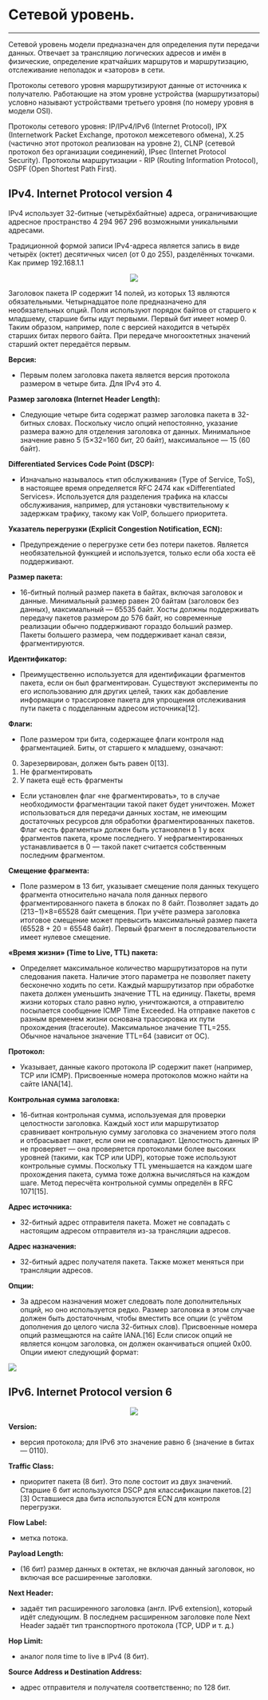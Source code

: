 # Сетевой уровень.
_ _ _
Сетевой уровень модели предназначен для определения пути передачи данных. Отвечает за трансляцию логических адресов и имён в физические, определение кратчайших маршрутов и маршрутизацию, отслеживание неполадок и «заторов» в сети.

Протоколы сетевого уровня маршрутизируют данные от источника к получателю. Работающие на этом уровне устройства (маршрутизаторы) условно называют устройствами третьего уровня (по номеру уровня в модели OSI).

Протоколы сетевого уровня: IP/IPv4/IPv6 (Internet Protocol), IPX (Internetwork Packet Exchange, протокол межсетевого обмена), X.25 (частично этот протокол реализован на уровне 2), CLNP (сетевой протокол без организации соединений), IPsec (Internet Protocol Security). Протоколы маршрутизации - RIP (Routing Information Protocol), OSPF (Open Shortest Path First).

## IPv4. Internet Protocol version 4
IPv4 использует 32-битные (четырёхбайтные) адреса, ограничивающие адресное пространство 4 294 967 296 возможными уникальными адресами.

Традиционной формой записи IPv4-адреса является запись в виде четырёх (октет) десятичных чисел (от 0 до 255), разделённых точками. Как пример 192.168.1.1

<p align="center">
<image src="https://github.com/LLlMEJIb87/OTUS-learning/blob/master/5.%20Network%20layer.%20IP/ipv4.PNG">
</p>

Заголовок пакета IP содержит 14 полей, из которых 13 являются обязательными. Четырнадцатое поле предназначено для необязательных опций. Поля используют порядок байтов от старшего к младшему, старшие биты идут первыми. Первый бит имеет номер 0. Таким образом, например, поле с версией находится в четырёх старших битах первого байта. При передаче многооктетных значений старший октет передаётся первым.

**Версия:**
- Первым полем заголовка пакета является версия протокола размером в четыре бита. Для IPv4 это 4.

**Размер заголовка (Internet Header Length):**
- Следующие четыре бита содержат размер заголовка пакета в 32-битных словах. Поскольку число опций непостоянно, указание размера важно для отделения заголовка от данных. Минимальное значение равно 5 (5×32=160 бит, 20 байт), максимальное — 15 (60 байт).

**Differentiated Services Code Point (DSCP):**
- Изначально называлось «тип обслуживания» (Type of Service, ToS), в настоящее время определяется RFC 2474 как «Differentiated Services». Используется для разделения трафика на классы обслуживания, например, для установки чувствительному к задержкам трафику, такому как VoIP, большего приоритета.

**Указатель перегрузки (Explicit Congestion Notification, ECN):**
- Предупреждение о перегрузке сети без потери пакетов. Является необязательной функцией и используется, только если оба хоста её поддерживают.

**Размер пакета:**
- 16-битный полный размер пакета в байтах, включая заголовок и данные. Минимальный размер равен 20 байтам (заголовок без данных), максимальный — 65535 байт. Хосты должны поддерживать передачу пакетов размером до 576 байт, но современные реализации обычно поддерживают гораздо больший размер. Пакеты большего размера, чем поддерживает канал связи, фрагментируются.

**Идентификатор:**
- Преимущественно используется для идентификации фрагментов пакета, если он был фрагментирован. Существуют эксперименты по его использованию для других целей, таких как добавление информации о трассировке пакета для упрощения отслеживания пути пакета с подделанным адресом источника[12].

**Флаги:**
- Поле размером три бита, содержащее флаги контроля над фрагментацией. Биты, от старшего к младшему, означают:

0. Зарезервирован, должен быть равен 0[13].
1. Не фрагментировать
2. У пакета ещё есть фрагменты

- Если установлен флаг «не фрагментировать», то в случае необходимости фрагментации такой пакет будет уничтожен. Может использоваться для передачи данных хостам, не имеющим достаточных ресурсов для обработки фрагментированных пакетов.
Флаг «есть фрагменты» должен быть установлен в 1 у всех фрагментов пакета, кроме последнего. У нефрагментированных устанавливается в 0 — такой пакет считается собственным последним фрагментом.

**Смещение фрагмента:**
- Поле размером в 13 бит, указывает смещение поля данных текущего фрагмента относительно начала поля данных первого фрагментированного пакета в блоках по 8 байт. Позволяет задать до (213−1)×8=65528 байт смещения. При учёте размера заголовка итоговое смещение может превысить максимальный размер пакета (65528 + 20 = 65548 байт). Первый фрагмент в последовательности имеет нулевое смещение.

**«Время жизни» (Time to Live, TTL) пакета:**
- Определяет максимальное количество маршрутизаторов на пути следования пакета. Наличие этого параметра не позволяет пакету бесконечно ходить по сети. Каждый маршрутизатор при обработке пакета должен уменьшить значение TTL на единицу. Пакеты, время жизни которых стало равно нулю, уничтожаются, а отправителю посылается сообщение ICMP Time Exceeded. На отправке пакетов с разным временем жизни основана трассировка их пути прохождения (traceroute). Максимальное значение TTL=255. Обычное начальное значение TTL=64 (зависит от ОС).

**Протокол:**
- Указывает, данные какого протокола IP содержит пакет (например, TCP или ICMP). Присвоенные номера протоколов можно найти на сайте IANA[14].

**Контрольная сумма заголовка:**
- 16-битная контрольная сумма, используемая для проверки целостности заголовка. Каждый хост или маршрутизатор сравнивает контрольную сумму заголовка со значением этого поля и отбрасывает пакет, если они не совпадают. Целостность данных IP не проверяет — она проверяется протоколами более высоких уровней (такими, как TCP или UDP), которые тоже используют контрольные суммы.
Поскольку TTL уменьшается на каждом шаге прохождения пакета, сумма тоже должна вычисляться на каждом шаге. Метод пересчёта контрольной суммы определён в RFC 1071[15].

**Адрес источника:**
- 32-битный адрес отправителя пакета. Может не совпадать с настоящим адресом отправителя из-за трансляции адресов.

**Адрес назначения:**
- 32-битный адрес получателя пакета. Также может меняться при трансляции адресов.

**Опции:**
- За адресом назначения может следовать поле дополнительных опций, но оно используется редко. Размер заголовка в этом случае должен быть достаточным, чтобы вместить все опции (с учётом дополнения до целого числа 32-битных слов). Присвоенные номера опций размещаются на сайте IANA.[16]
Если список опций не является концом заголовка, он должен оканчиваться опцией 0x00. Опции имеют следующий формат:
<image src="https://github.com/LLlMEJIb87/OTUS-learning/blob/master/5.%20Network%20layer.%20IP/opcii_ipv4.PNG">

## IPv6. Internet Protocol version 6

<p align="center">
<image src="https://github.com/LLlMEJIb87/OTUS-learning/blob/master/5.%20Network%20layer.%20IP/ipv6.PNG">
</p>

**Version:**
- версия протокола; для IPv6 это значение равно 6 (значение в битах — 0110).

**Traffic Class:**
- приоритет пакета (8 бит). Это поле состоит из двух значений. Старшие 6 бит используются DSCP для классификации пакетов.[2][3] Оставшиеся два бита используются ECN для контроля перегрузки.

**Flow Label:**
- метка потока.

**Payload Length:**
- (16 бит) размер данных в октетах, не включая данный заголовок, но включая все расширенные заголовки.

**Next Header:**
- задаёт тип расширенного заголовка (англ. IPv6 extension), который идёт следующим. В последнем расширенном заголовке поле Next Header задаёт тип транспортного протокола (TCP, UDP и т. д.)

**Hop Limit:**
- аналог поля time to live в IPv4 (8 бит).

**Source Address и Destination Address:**
- адрес отправителя и получателя соответственно; по 128 бит.
